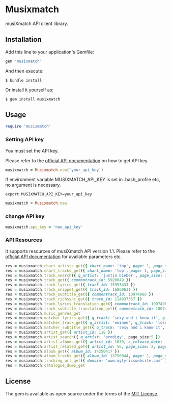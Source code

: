 # Musixmatch

musiXmatch API client library.

## Installation

Add this line to your application's Gemfile:

```ruby
gem 'musixmatch'
```

And then execute:

    $ bundle install

Or install it yourself as:

    $ gem install musixmatch

## Usage

```ruby
require 'musixmatch'
```

### Setting API key
You must set the API key.

Please refer to the [official API documentation](https://developer.musixmatch.com/documentation) on how to get API key.

```ruby
musixmatch = Musixmatch.new('your_api_key')
```

If environment variable MUSIXMATCH_API_KEY is set in .bash_profile etc, no argument is necessary.

    export MUSIXMATCH_API_KEY=your_api_key

```ruby
musixmatch = Musixmatch.new
```

### change API key

```ruby
musixmatch.api_key = 'new_api_key'
```

### API Resources
It supports resources of musiXmatch API version 1.1.
Please refer to the [official API documentation](https://developer.musixmatch.com/documentation) for available parameters etc.

```ruby
res = musixmatch.chart_artists_get({ chart_name: 'top', page: 1, page_size: 5, country: 'it', f_has_lyrics: 1 })
res = musixmatch.chart_tracks_get({ chart_name: 'top', page: 1, page_size: 5, country: 'it', f_has_lyrics: 1 })
res = musixmatch.track_search({ q_artist: 'justin bieber', page_size: 3, page: 1, s_track_rating: 'desc' })
res = musixmatch.track_get({ commontrack_id: 5920049 })
res = musixmatch.track_lyrics_get({ track_id: 15953433 })
res = musixmatch.track_snippet_get({ track_id: 16860631 })
res = musixmatch.track_subtitle_get({ commontrack_id: 10074988 })
res = musixmatch.track_richsync_get({ track_id: 114837357 })
res = musixmatch.track_lyrics_translation_get({ commontrack_id: 10074988, selected_language: 'it' })
res = musixmatch.track_subtitle_translation_get({ commontrack_id: 10074988, selected_language: 'it' })
res = musixmatch.music_genres_get
res = musixmatch.matcher_lyrics_get({ q_track: 'sexy and i know it', q_artist: 'lmfao' })
res = musixmatch.matcher_track_get({ q_artist: 'eminem', q_track: 'lose yourself (soundtrack)' })
res = musixmatch.matcher_subtitle_get({ q_track: 'sexy and i know it', q_artist: 'lmfao', f_subtitle_length: 200, f_subtitle_length_max_deviation: 3 })
res = musixmatch.artist_get({ artist_id: 118 })
res = musixmatch.artist_search({ q_artist: 'prodigy', page_size:5 })
res = musixmatch.artist_albums_get({ artist_id: 1039, s_release_date: 'desc', g_album_name: 1 })
res = musixmatch.artist_related_get({ artist_id: 56, page_size: 2, page: 1 })
res = musixmatch.album_get({ album_id: 14250417 })
res = musixmatch.album_tracks_get({ album_id: 13750844, page: 1, page_size: 2 })
res = musixmatch.tracking_url_get({ domain: 'www.mylyricswebsite.com' })
res = musixmatch.catalogue_dump_get
```

## License

The gem is available as open source under the terms of the [MIT License](https://opensource.org/licenses/MIT).
